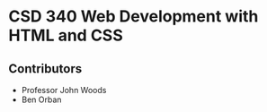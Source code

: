 <h1>CSD 340 Web Development with HTML and CSS</h1>

<h2>Contributors</h2>

<ul>
  <li>Professor John Woods</li>
  <li>Ben Orban</li>
</ul>
